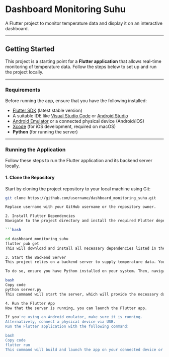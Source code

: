 # Dashboard Monitoring Suhu

A Flutter project to monitor temperature data and display it on an interactive dashboard.

---

## Getting Started

This project is a starting point for a **Flutter application** that allows real-time monitoring of temperature data. Follow the steps below to set up and run the project locally.

---

### Requirements

Before running the app, ensure that you have the following installed:

- [Flutter SDK](https://docs.flutter.dev/get-started/install) (latest stable version)
- A suitable IDE like [Visual Studio Code](https://code.visualstudio.com/) or [Android Studio](https://developer.android.com/studio)
- [Android Emulator](https://developer.android.com/studio/run/emulator) or a connected physical device (Android/iOS)
- [Xcode](https://developer.apple.com/xcode/) (for iOS development, required on macOS)
- **Python** (for running the server)

---

### Running the Application

Follow these steps to run the Flutter application and its backend server locally.

#### 1. **Clone the Repository**

Start by cloning the project repository to your local machine using Git:

```bash
git clone https://github.com/username/dashboard_monitoring_suhu.git

Replace username with your GitHub username or the repository owner.

2. Install Flutter Dependencies
Navigate to the project directory and install the required Flutter dependencies:

```bash

cd dashboard_monitoring_suhu
flutter pub get
This will download and install all necessary dependencies listed in the pubspec.yaml file.

3. Start the Backend Server
This project relies on a backend server to supply temperature data. You need to run the server locally first.

To do so, ensure you have Python installed on your system. Then, navigate to the folder containing the server script (server.py) and run:

bash
Copy code
python server.py
This command will start the server, which will provide the necessary data to the Flutter app.

4. Run the Flutter App
Now that the server is running, you can launch the Flutter app.

If you're using an Android emulator, make sure it is running.
Alternatively, connect a physical device via USB.
Run the Flutter application with the following command:

bash
Copy code
flutter run
This command will build and launch the app on your connected device or emulator.


